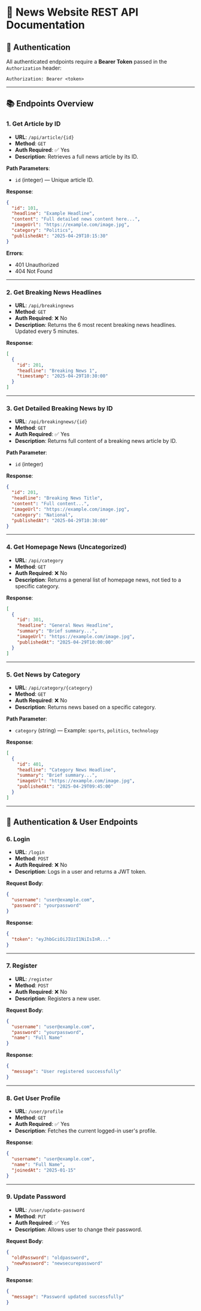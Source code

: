 
# 📰 News Website REST API Documentation

## 🔐 Authentication
All authenticated endpoints require a **Bearer Token** passed in the `Authorization` header:
```
Authorization: Bearer <token>
```

---

## 📚 Endpoints Overview

### 1. Get Article by ID
- **URL**: `/api/article/{id}`
- **Method**: `GET`
- **Auth Required**: ✅ Yes
- **Description**: Retrieves a full news article by its ID.

**Path Parameters**:
- `id` (integer) — Unique article ID.

**Response**:
```json
{
  "id": 101,
  "headline": "Example Headline",
  "content": "Full detailed news content here...",
  "imageUrl": "https://example.com/image.jpg",
  "category": "Politics",
  "publishedAt": "2025-04-29T10:15:30"
}
```

**Errors**:
- 401 Unauthorized
- 404 Not Found

---

### 2. Get Breaking News Headlines
- **URL**: `/api/breakingnews`
- **Method**: `GET`
- **Auth Required**: ❌ No
- **Description**: Returns the 6 most recent breaking news headlines. Updated every 5 minutes.

**Response**:
```json
[
  {
    "id": 201,
    "headline": "Breaking News 1",
    "timestamp": "2025-04-29T10:30:00"
  }
]
```

---

### 3. Get Detailed Breaking News by ID
- **URL**: `/api/breakingnews/{id}`
- **Method**: `GET`
- **Auth Required**: ✅ Yes
- **Description**: Returns full content of a breaking news article by ID.

**Path Parameter**:
- `id` (integer)

**Response**:
```json
{
  "id": 201,
  "headline": "Breaking News Title",
  "content": "Full content...",
  "imageUrl": "https://example.com/image.jpg",
  "category": "National",
  "publishedAt": "2025-04-29T10:30:00"
}
```

---

### 4. Get Homepage News (Uncategorized)
- **URL**: `/api/category`
- **Method**: `GET`
- **Auth Required**: ❌ No
- **Description**: Returns a general list of homepage news, not tied to a specific category.

**Response**:
```json
[
  {
    "id": 301,
    "headline": "General News Headline",
    "summary": "Brief summary...",
    "imageUrl": "https://example.com/image.jpg",
    "publishedAt": "2025-04-29T10:00:00"
  }
]
```

---

### 5. Get News by Category
- **URL**: `/api/category/{category}`
- **Method**: `GET`
- **Auth Required**: ❌ No
- **Description**: Returns news based on a specific category.

**Path Parameter**:
- `category` (string) — Example: `sports`, `politics`, `technology`

**Response**:
```json
[
  {
    "id": 401,
    "headline": "Category News Headline",
    "summary": "Brief summary...",
    "imageUrl": "https://example.com/image.jpg",
    "publishedAt": "2025-04-29T09:45:00"
  }
]
```

---

## 👤 Authentication & User Endpoints

### 6. Login
- **URL**: `/login`
- **Method**: `POST`
- **Auth Required**: ❌ No
- **Description**: Logs in a user and returns a JWT token.

**Request Body**:
```json
{
  "username": "user@example.com",
  "password": "yourpassword"
}
```

**Response**:
```json
{
  "token": "eyJhbGciOiJIUzI1NiIsInR..."
}
```

---

### 7. Register
- **URL**: `/register`
- **Method**: `POST`
- **Auth Required**: ❌ No
- **Description**: Registers a new user.

**Request Body**:
```json
{
  "username": "user@example.com",
  "password": "yourpassword",
  "name": "Full Name"
}
```

**Response**:
```json
{
  "message": "User registered successfully"
}
```

---

### 8. Get User Profile
- **URL**: `/user/profile`
- **Method**: `GET`
- **Auth Required**: ✅ Yes
- **Description**: Fetches the current logged-in user's profile.

**Response**:
```json
{
  "username": "user@example.com",
  "name": "Full Name",
  "joinedAt": "2025-01-15"
}
```

---

### 9. Update Password
- **URL**: `/user/update-password`
- **Method**: `PUT`
- **Auth Required**: ✅ Yes
- **Description**: Allows user to change their password.

**Request Body**:
```json
{
  "oldPassword": "oldpassword",
  "newPassword": "newsecurepassword"
}
```

**Response**:
```json
{
  "message": "Password updated successfully"
}
```
